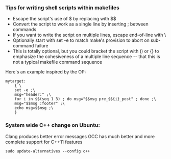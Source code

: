 ---
---
### Tips for writing shell scripts within makefiles

-   Escape the script's use of $ by replacing with $$
-   Convert the script to work as a single line by inserting ; between commands
-   If you want to write the script on multiple lines, escape end-of-line with \
-   Optionally start with set -e to match make's provision to abort on sub-command failure
-   This is totally optional, but you could bracket the script with () or {} to emphasize the cohesiveness of a multiple line sequence -- that this is not a typical makefile command sequence

Here's an example inspired by the OP:
```
mytarget:
    { \
    set -e ;\
    msg="header:" ;\
    for i in $$(seq 1 3) ; do msg="$$msg pre_$${i}_post" ; done ;\
    msg="$$msg :footer" ;\
    echo msg=$$msg ;\
    }
```

### System wide C++ change on Ubuntu:
Clang produces better error messages
GCC has much better and more complete support for C++11 features
```
sudo update-alternatives --config c++
```
